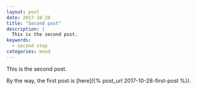 ```yaml
---
layout: post
date: 2017-10-28
title: "Second post"
description: |
  This is the second post.
keywords:
  - second step
categories: mood
---
```


This is the second post.

<!--more-->

By the way, the first post is [here]({% post_url 2017-10-28-first-post %}).
